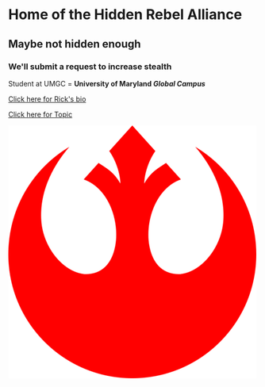 # Home of the Hidden Rebel Alliance

## Maybe not hidden enough

### We'll submit a request to increase stealth

Student at UMGC = **University of Maryland *Global Campus***

[Click here for Rick's bio](ybio)

[Click here for Topic](topic)

![Our Logo](Redstarbird.png)


